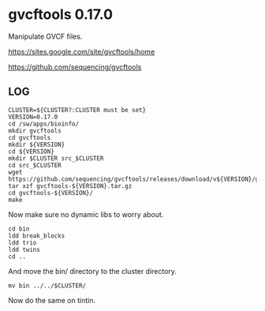 gvcftools 0.17.0
================

Manipulate GVCF files.

<https://sites.google.com/site/gvcftools/home>

<https://github.com/sequencing/gvcftools>

LOG
---

    CLUSTER=${CLUSTER?:CLUSTER must be set}
    VERSION=0.17.0
    cd /sw/apps/bioinfo/
    mkdir gvcftools
    cd gvcftools
    mkdir ${VERSION}
    cd ${VERSION}
    mkdir $CLUSTER src_$CLUSTER
    cd src_$CLUSTER
    wget https://github.com/sequencing/gvcftools/releases/download/v${VERSION}/gvcftools-${VERSION}.tar.gz
    tar xzf gvcftools-${VERSION}.tar.gz 
    cd gvcftools-${VERSION}/
    make

Now make sure no dynamic libs to worry about.

    cd bin
    ldd break_blocks 
    ldd trio
    ldd twins 
    cd ..

And move the bin/ directory to the cluster directory.

    mv bin ../../$CLUSTER/

Now do the same on tintin.

